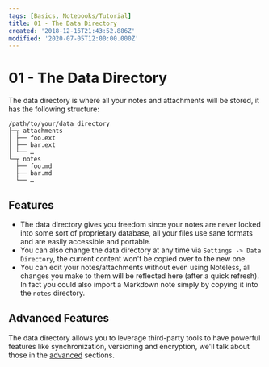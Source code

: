 ```yaml
---
tags: [Basics, Notebooks/Tutorial]
title: 01 - The Data Directory
created: '2018-12-16T21:43:52.886Z'
modified: '2020-07-05T12:00:00.000Z'
---
```


# 01 - The Data Directory

The data directory is where all your notes and attachments will be stored, it has the following structure:

```
/path/to/your/data_directory
├─┬ attachments
│ ├── foo.ext
│ ├── bar.ext
│ └── …
└─┬ notes
  ├── foo.md
  ├── bar.md
  └── …
```

## Features

- The data directory gives you freedom since your notes are never locked into some sort of proprietary database, all your files use sane formats and are easily accessible and portable.
- You can also change the data directory at any time via `Settings -> Data Directory`, the current content won't be copied over to the new one.
- You can edit your notes/attachments without even using Noteless, all changes you make to them will be reflected here (after a quick refresh). In fact you could also import a Markdown note simply by copying it into the `notes` directory.

## Advanced Features

The data directory allows you to leverage third-party tools to have powerful features like synchronization, versioning and encryption, we'll talk about those in the [advanced](@tag/Advanced) sections.
